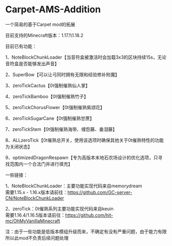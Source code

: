 # Carpet-AMS-Addition
一个简易的基于Carpet mod的拓展

目前支持的Minecraft版本：1.17.1\1.18.2

目前已有功能：<br>

1、NoteBlockChunkLoader【当音符盒被激活时会加载3x3的区块持续15s，无论音符盒是否能够发出声音】

2、SuperBow【可以让弓同时拥有无限和经验修补附魔】

3、zeroTickCactus【0t强制催熟仙人掌】

4、zeroTickBamboo【0t强制催熟竹子】

5、zeroTickChorusFlower【0t强制催熟紫颂花】

6、zeroTickSugarCane【0t强制催熟甘蔗】

7、zeroTickStem【0t强制催熟海带、缠怨藤、垂泪藤】

8、ALLzeroTick【0t催熟总开关，使用该选项时确保其他关于0t催熟特性的功能为关闭状态】

9、optimizedDragonRespawn【专为高版本末地石农场设计的优化选项，只寻找范围内一个合法门并进行填充】

一些链接：

1、NoteBlockChunkLoader：主要功能实现代码来自memorydream<br>
需要1.15.x - 1.16.x版本请前往：https://github.com/GC-server-CN/NoteBlockChunkLoader

2、zeroTick：0t催熟系列主要功能实现代码来自keuin<br>
需要1.16.4/1.16.5版本请前往：https://github.com/hit-mc/OhMyVanillaMinecraft

注：由于一些功能是低版本模组升级而来，不确定有没有严重问题，由于能力有限所以此mod不负责后续问题处理
